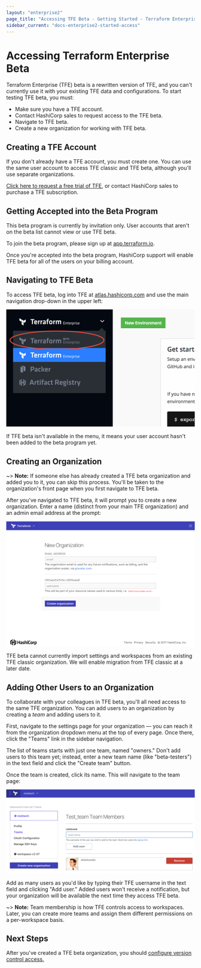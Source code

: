 ```yaml
---
layout: "enterprise2"
page_title: "Accessing TFE Beta - Getting Started - Terraform Enterprise"
sidebar_current: "docs-enterprise2-started-access"
---
```


# Accessing Terraform Enterprise Beta

Terraform Enterprise (TFE) beta is a rewritten version of TFE, and you can't currently use it with your existing TFE data and configurations. To start testing TFE beta, you must:

- Make sure you have a TFE account.
- Contact HashiCorp sales to request access to the TFE beta.
- Navigate to TFE beta.
- Create a new organization for working with TFE beta.

## Creating a TFE Account

If you don't already have a TFE account, you must create one. You can use the same user account to access TFE classic and TFE beta, although you'll use separate organizations.

[Click here to request a free trial of TFE][signup], or contact HashiCorp sales to purchase a TFE subscription.

[signup]: https://www.hashicorp.com/products/terraform/?utm_source=oss&utm_medium=header-nav&utm_campaign=terraform&_ga=2.40850658.1512399790.1504740058-931972891.1498668200#terraform-contact-form

## Getting Accepted into the Beta Program

This beta program is currently by invitation only. User accounts that aren't on the beta list cannot view or use TFE beta.

To join the beta program, please sign up at [app.terraform.io](https://app.terraform.io).

Once you're accepted into the beta program, HashiCorp support will enable TFE beta for all of the users on your billing account.

## Navigating to TFE Beta

To access TFE beta, log into TFE at [atlas.hashicorp.com](https://atlas.hashicorp.com) and use the main navigation drop-down in the upper left:

![TFE's navigation drop-down, with TFE beta indicated](./images/access-menu.png)

If TFE beta isn't available in the menu, it means your user account hasn't been added to the beta program yet.

## Creating an Organization

~> **Note:** If someone else has already created a TFE beta organization and added you to it, you can skip this process. You'll be taken to the organization's front page when you first navigate to TFE beta.

After you've navigated to TFE beta, it will prompt you to create a new organization. Enter a name (distinct from your main TFE organization) and an admin email address at the prompt:

![TFE's new organization prompt](./images/access-new-org.png)

TFE beta cannot currently import settings and workspaces from an existing TFE classic organization. We will enable migration from TFE classic at a later date.

## Adding Other Users to an Organization

To collaborate with your colleagues in TFE beta, you'll all need access to the same TFE organization. You can add users to an organization by creating a _team_ and adding users to it.

First, navigate to the settings page for your organization — you can reach it from the organization dropdown menu at the top of every page. Once there, click the "Teams" link in the sidebar navigation.

The list of teams starts with just one team, named "owners." Don't add users to this team yet; instead, enter a new team name (like "beta-testers") in the text field and click the "Create team" button.

Once the team is created, click its name. This will navigate to the team page:

![adding members to a team](./images/access-add-members.png)

Add as many users as you'd like by typing their TFE username in the text field and clicking "Add user." Added users won't receive a notification, but your organization will be available the next time they access TFE beta.

~> **Note:** Team membership is how TFE controls access to workspaces. Later, you can create more teams and assign them different permissions on a per-workspace basis.

## Next Steps

After you've created a TFE beta organization, you should [configure version control access.](./vcs.html)


